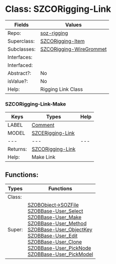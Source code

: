 
# Class:	SZCORigging-Link

| Fields | Values |
| --------- | --------- |
| Repo: | [soz-rigging](/repos/soz-rigging.html) |
| Superclass: | [SZCORigging-Item](SZCORigging-Item.html) |
| Subclasses: | [SZCORigging-WireGrommet](SZCORigging-WireGrommet.html) |
| Interfaces: |  |
| Interfaced: |  |
| Abstract?: | No |
| isValue?: | No |
| Help: | Rigging Link Class |

### SZCORigging-Link-Make

| Keys | Types | Help |
| --------- | --------- | --------- |
| LABEL | [Comment](Comment.html) |  |
| MODEL | [SZCERigging-Link](SZCERigging-Link.html) |  |
| --- | --- | --- |
| Returns: | [SZCORigging-Link](SZCORigging-Link.html) |
| Help: | Make Link |


## Functions:

| Types | Functions |
| --------- | --------- |
| Class: |  |
| Super: | [SZOBObject->SOZFile](SZOBObject.html) <br> [SZOBBase-User_Select](SZOBBase.html) <br> [SZOBBase-User_Make](SZOBBase.html) <br> [SZOBBase-User_Method](SZOBBase.html) <br> [SZOBBase-User_ObjectKey](SZOBBase.html) <br> [SZOBBase-User_Edit](SZOBBase.html) <br> [SZOBBase-User_Clone](SZOBBase.html) <br> [SZOBBase-User_PickNode](SZOBBase.html) <br> [SZOBBase-User_PickModel](SZOBBase.html) |


